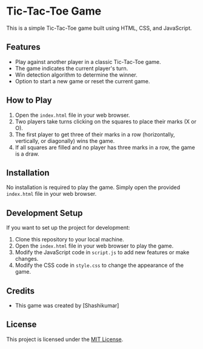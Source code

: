 # Tic-Tac-Toe Game

This is a simple Tic-Tac-Toe game built using HTML, CSS, and JavaScript.

## Features

- Play against another player in a classic Tic-Tac-Toe game.
- The game indicates the current player's turn.
- Win detection algorithm to determine the winner.
- Option to start a new game or reset the current game.

## How to Play

1. Open the `index.html` file in your web browser.
2. Two players take turns clicking on the squares to place their marks (X or O).
3. The first player to get three of their marks in a row (horizontally, vertically, or diagonally) wins the game.
4. If all squares are filled and no player has three marks in a row, the game is a draw.

## Installation

No installation is required to play the game. Simply open the provided `index.html` file in your web browser.

## Development Setup

If you want to set up the project for development:

1. Clone this repository to your local machine.
2. Open the `index.html` file in your web browser to play the game.
3. Modify the JavaScript code in `script.js` to add new features or make changes.
4. Modify the CSS code in `style.css` to change the appearance of the game.

## Credits

- This game was created by [Shashikumar]

## License

This project is licensed under the [MIT License](LICENSE).
